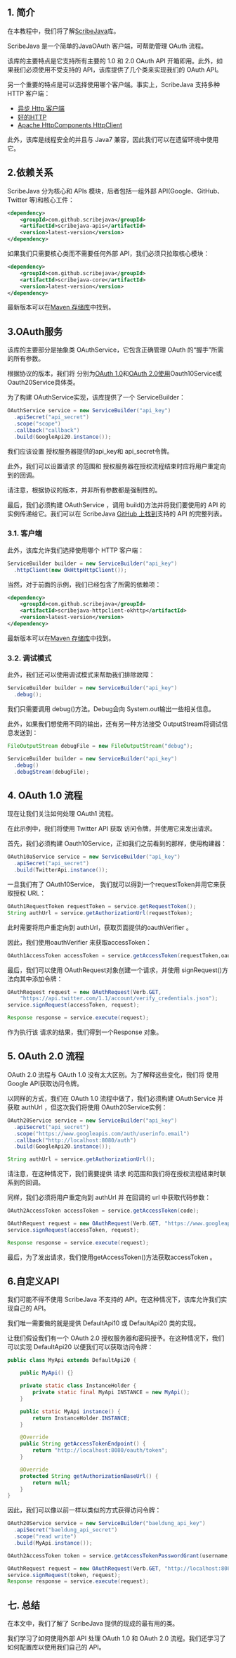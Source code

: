 ## 1. 简介

在本教程中，我们将了解[ScribeJava](https://github.com/scribejava/scribejava)库。

ScribeJava 是一个简单的JavaOAuth 客户端，可帮助管理 OAuth 流程。

该库的主要特点是它支持所有主要的 1.0 和 2.0 OAuth API 开箱即用。此外，如果我们必须使用不受支持的 API，该库提供了几个类来实现我们的 OAuth API。

另一个重要的特点是可以选择使用哪个客户端。事实上，ScribeJava 支持多种 HTTP 客户端：

-   [异步 Http 客户端](https://www.baeldung.com/async-http-client)
-   [好的HTTP](https://www.baeldung.com/guide-to-okhttp)
-   [Apache HttpComponents HttpClient](https://hc.apache.org/httpcomponents-client-5.1.x/)

此外，该库是线程安全的并且与 Java7 兼容，因此我们可以在遗留环境中使用它。

## 2.依赖关系

ScribeJava 分为核心和 APIs 模块，后者包括一组外部 API(Google、GitHub、Twitter 等)和核心工件：

```xml
<dependency>
    <groupId>com.github.scribejava</groupId>
    <artifactId>scribejava-apis</artifactId>
    <version>latest-version</version>
</dependency>
```

如果我们只需要核心类而不需要任何外部 API，我们必须只拉取核心模块：

```xml
<dependency>
    <groupId>com.github.scribejava</groupId>
    <artifactId>scribejava-core</artifactId>
    <version>latest-version</version>
</dependency>
```

最新版本可以在[Maven 存储库](https://search.maven.org/search?q=scribejava-core)中找到。

## 3.OAuth服务

该库的主要部分是抽象类 OAuthService，它包含正确管理 OAuth 的“握手”所需的所有参数。

根据协议的版本，我们将 分别为[OAuth 1.0](https://tools.ietf.org/html/rfc5849)和[OAuth 2.0使用](https://tools.ietf.org/html/rfc6749)Oauth10Service或 Oauth20Service具体类。

为了构建 OAuthService实现，该库提供了一个 ServiceBuilder：

```java
OAuthService service = new ServiceBuilder("api_key")
  .apiSecret("api_secret")
  .scope("scope")
  .callback("callback")
  .build(GoogleApi20.instance());
```

我们应该设置 授权服务器提供的api_key和 api_secret令牌。

此外，我们可以设置请求 的范围和 授权服务器在授权流程结束时应将用户重定向到的回调。

请注意，根据协议的版本，并非所有参数都是强制性的。

最后，我们必须构建 OAuthService ，调用 build()方法并将我们要使用的 API 的实例传递给它。我们可以在 ScribeJava [GitHub 上找到](https://github.com/scribejava/scribejava)支持的 API 的完整列表。

### 3.1. 客户端

此外，该库允许我们选择使用哪个 HTTP 客户端：

```java
ServiceBuilder builder = new ServiceBuilder("api_key")
  .httpClient(new OkHttpHttpClient());
```

当然，对于前面的示例，我们已经包含了所需的依赖项：

```xml
<dependency>
    <groupId>com.github.scribejava</groupId>
    <artifactId>scribejava-httpclient-okhttp</artifactId>
    <version>latest-version</version>
</dependency>
```

最新版本可以在[Maven 存储库](https://mvnrepository.com/artifact/com.github.scribejava)中找到。

### 3.2. 调试模式

此外，我们还可以使用调试模式来帮助我们排除故障：

```java
ServiceBuilder builder = new ServiceBuilder("api_key")
  .debug();
```

我们只需要调用 debug()方法。Debug会向 System.out输出一些相关信息。

此外，如果我们想使用不同的输出，还有另一种方法接受 OutputStream将调试信息发送到：

```java
FileOutputStream debugFile = new FileOutputStream("debug");

ServiceBuilder builder = new ServiceBuilder("api_key")
  .debug()
  .debugStream(debugFile);
```

## 4. OAuth 1.0 流程

现在让我们关注如何处理 OAuth1 流程。

在此示例中，我们将使用 Twitter API 获取 访问令牌，并使用它来发出请求。

首先，我们必须构建 Oauth10Service，正如我们之前看到的那样，使用构建器：

```java
OAuth10aService service = new ServiceBuilder("api_key")
  .apiSecret("api_secret")
  .build(TwitterApi.instance());
```

一旦我们有了 OAuth10Service， 我们就可以得到一个requestToken并用它来获取授权 URL：

```java
OAuth1RequestToken requestToken = service.getRequestToken();
String authUrl = service.getAuthorizationUrl(requestToken);
```

此时需要将用户重定向到 authUrl，获取页面提供的oauthVerifier 。

因此，我们使用oauthVerifier 来获取accessToken：

```java
OAuth1AccessToken accessToken = service.getAccessToken(requestToken,oauthVerifier);
```

最后，我们可以使用 OAuthRequest对象创建一个请求，并使用 signRequest()方法向其中添加令牌：

```java
OAuthRequest request = new OAuthRequest(Verb.GET, 
    "https://api.twitter.com/1.1/account/verify_credentials.json");
service.signRequest(accessToken, request);

Response response = service.execute(request);
```

作为执行该 请求的结果，我们得到一个Response 对象。

## 5. OAuth 2.0 流程

OAuth 2.0 流程与 OAuth 1.0 没有太大区别。为了解释这些变化，我们将 使用 Google API获取访问令牌。

以同样的方式，我们在 OAuth 1.0 流程中做了，我们必须构建 OAuthService 并获取 authUrl ，但这次我们将使用 OAuth20Service实例：

```java
OAuth20Service service = new ServiceBuilder("api_key")
  .apiSecret("api_secret")
  .scope("https://www.googleapis.com/auth/userinfo.email")
  .callback("http://localhost:8080/auth")
  .build(GoogleApi20.instance());

String authUrl = service.getAuthorizationUrl();
```

请注意，在这种情况下，我们需要提供 请求 的范围和我们将在授权流程结束时联系到的回调。

同样，我们必须将用户重定向到 authUrl 并 在回调的 url 中获取代码参数：

```java
OAuth2AccessToken accessToken = service.getAccessToken(code);

OAuthRequest request = new OAuthRequest(Verb.GET, "https://www.googleapis.com/oauth2/v1/userinfo?alt=json");
service.signRequest(accessToken, request);

Response response = service.execute(request);
```

最后，为了发出请求，我们使用getAccessToken()方法获取accessToken 。

## 6.自定义API

我们可能不得不使用 ScribeJava 不支持的 API。在这种情况下，该库允许我们实现自己的 API。

我们唯一需要做的就是提供 DefaultApi10 或 DefaultApi20 类的实现。

让我们假设我们有一个 OAuth 2.0 授权服务器和密码授予。在这种情况下，我们可以实现 DefaultApi20 以便我们可以获取访问令牌：

```java
public class MyApi extends DefaultApi20 {

    public MyApi() {}

    private static class InstanceHolder {
        private static final MyApi INSTANCE = new MyApi();
    }

    public static MyApi instance() {
        return InstanceHolder.INSTANCE;
    }

    @Override
    public String getAccessTokenEndpoint() {
        return "http://localhost:8080/oauth/token";
    }

    @Override
    protected String getAuthorizationBaseUrl() {
        return null;
    }
}
```

因此，我们可以像以前一样以类似的方式获得访问令牌：

```java
OAuth20Service service = new ServiceBuilder("baeldung_api_key")
  .apiSecret("baeldung_api_secret")
  .scope("read write")
  .build(MyApi.instance());

OAuth2AccessToken token = service.getAccessTokenPasswordGrant(username, password);

OAuthRequest request = new OAuthRequest(Verb.GET, "http://localhost:8080/me");
service.signRequest(token, request);
Response response = service.execute(request);
```

## 七. 总结

在本文中，我们了解了 ScribeJava 提供的现成的最有用的类。

我们学习了如何使用外部 API 处理 OAuth 1.0 和 OAuth 2.0 流程。我们还学习了如何配置库以使用我们自己的 API。